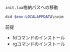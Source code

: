 `init.lua`格納パスへの移動
```powershell
dcd $env:LOCALAPPDATA\nvim
```

前提
* fdコマンドのインストール
* rgコマンドのインストール

